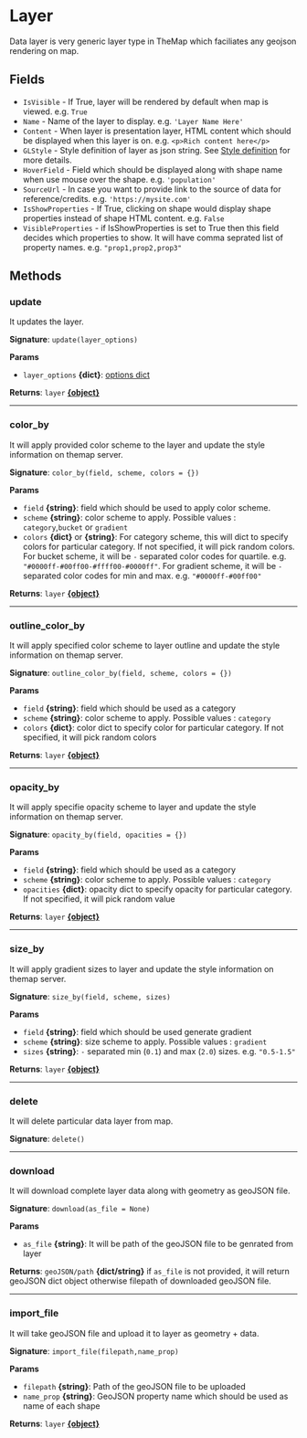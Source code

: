 # Layer

Data layer is very generic layer type in TheMap which faciliates any geojson rendering on map.

## Fields

* `IsVisible` - If True, layer will be rendered by default when map is viewed. e.g. `True`
* `Name` - Name of the layer to display. e.g. `'Layer Name Here'`
* `Content` - When layer is presentation layer, HTML content which should be displayed when this layer is on. e.g. `<p>Rich content here</p>`
* `GLStyle` - Style definition of layer as json string. See [Style definition](layer_style_definition.md) for more details.
* `HoverField` - Field which should be displayed along with shape name when use mouse over the shape. e.g. `'population'`
* `SourceUrl` - In case you want to provide link to the source of data for reference/credits. e.g. `'https://mysite.com'`
* `IsShowProperties` - If True, clicking on shape would display shape properties instead of shape HTML content. e.g. `False`
* `VisibleProperties` - if IsShowProperties is set to True then this field decides which properties to show. It will have comma seprated list of property names. e.g. `"prop1,prop2,prop3"`

## Methods


### update

It updates the layer.

**Signature**: `update(layer_options)`

**Params**

- `layer_options` **{dict}**: [options dict](../concepts/layer_options.md#object-schema)

**Returns**: `layer` [**{object}**](layer.md)

---

### color_by

It will apply provided color scheme to the layer and update the style information on themap server.

**Signature**: `color_by(field, scheme, colors = {})`

**Params**

- `field` **{string}**: field which should be used to apply color scheme.
- `scheme` **{string}**: color scheme to apply. Possible values : `category`,`bucket` or `gradient`
- `colors` **{dict}** or **{string}**: For category scheme, this will dict to specify colors for particular category. If not specified, it will pick random colors. For bucket scheme, it will be `-` separated color codes for quartile. e.g. `"#0000ff-#00ff00-#ffff00-#0000ff"`. For gradient scheme, it will be `-` separated color codes for min and max. e.g. `"#0000ff-#00ff00"`

**Returns**: `layer` [**{object}**](layer.md)

---

### outline_color_by

It will apply specified color scheme to layer outline and update the style information on themap server.

**Signature**: `outline_color_by(field, scheme, colors = {})`

**Params**

- `field` **{string}**: field which should be used as a category
- `scheme` **{string}**: color scheme to apply. Possible values : `category`
- `colors` **{dict}**: color dict to specify color for particular category. If not specified, it will pick random colors

**Returns**: `layer` [**{object}**](layer.md)

---

### opacity_by

It will apply specifie opacity scheme to layer and update the style information on themap server.

**Signature**: `opacity_by(field, opacities = {})`

**Params**

- `field` **{string}**: field which should be used as a category
- `scheme` **{string}**: color scheme to apply. Possible values : `category`
- `opacities` **{dict}**: opacity dict to specify opacity for particular category. If not specified, it will pick random value

**Returns**: `layer` [**{object}**](layer.md)

---

### size_by

It will apply gradient sizes to layer and update the style information on themap server.

**Signature**: `size_by(field, scheme, sizes)`

**Params**

- `field` **{string}**: field which should be used generate gradient
- `scheme` **{string}**: size scheme to apply. Possible values : `gradient`
- `sizes` **{string}**: `-` separated min (`0.1`) and max (`2.0`) sizes. e.g. `"0.5-1.5"`

**Returns**: `layer` [**{object}**](layer.md)

---

### delete

It will delete particular data layer from map.

**Signature**: `delete()`

---

### download

It will download complete layer data along with geometry as geoJSON file.

**Signature**: `download(as_file = None)`

**Params**

- `as_file` **{string}**: It will be path of the geoJSON file to be genrated from layer

**Returns**: `geoJSON/path` **{dict/string}** if `as_file` is not provided, it will return geoJSON dict object otherwise filepath of downloaded geoJSON file.

---

### import_file

It will take geoJSON file and upload it to layer as geometry + data.

**Signature**: `import_file(filepath,name_prop)`

**Params**

- `filepath` **{string}**: Path of the geoJSON file to be uploaded
- `name_prop` **{string}**: GeoJSON property name which should be used as name of each shape

**Returns**: `layer` [**{object}**](layer.md)
